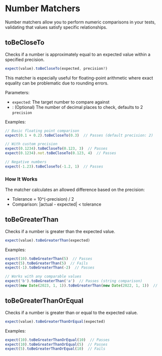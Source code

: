 # Number Matchers

Number matchers allow you to perform numeric comparisons in your tests, validating that values satisfy specific relationships.

## toBeCloseTo

Checks if a number is approximately equal to an expected value within a specified precision.

```ts
expect(value).toBeCloseTo(expected, precision?)
```

This matcher is especially useful for floating-point arithmetic where exact equality can be problematic due to rounding errors.

Parameters:

- `expected`: The target number to compare against
- : (Optional) The number of decimal places to check, defaults to 2 `precision`

Examples:

```ts
// Basic floating point comparison
expect(0.1 + 0.2).toBeCloseTo(0.3)  // Passes (default precision: 2)

// With custom precision
expect(0.1234).toBeCloseTo(0.123, 3)  // Passes
expect(0.1234).not.toBeCloseTo(0.123, 4)  // Passes

// Negative numbers
expect(-1.23).toBeCloseTo(-1.2, 1)  // Passes
```

### How It Works

The matcher calculates an allowed difference based on the precision:

- Tolerance = 10^(-precision) / 2
- Comparison: |actual - expected| < tolerance

## toBeGreaterThan

Checks if a number is greater than the expected value.

```ts
expect(value).toBeGreaterThan(expected)
```

Examples:

```ts
expect(10).toBeGreaterThan(5)  // Passes
expect(5).toBeGreaterThan(5)  // Fails
expect(-1).toBeGreaterThan(-2)  // Passes

// Works with any comparable values
expect('b').toBeGreaterThan('a')  // Passes (string comparison)
expect(new Date(2023, 1, 1)).toBeGreaterThan(new Date(2022, 1, 1))  // Passes
```

## toBeGreaterThanOrEqual

Checks if a number is greater than or equal to the expected value.

```ts
expect(value).toBeGreaterThanOrEqual(expected)
```

Examples:

```ts
expect(10).toBeGreaterThanOrEqual(10)  // Passes
expect(10).toBeGreaterThanOrEqual(5)  // Passes
expect(5).toBeGreaterThanOrEqual(10)  // Fails
```
